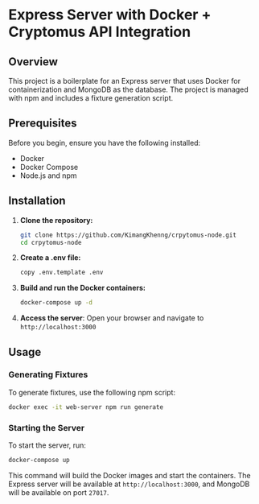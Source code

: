 # Express Server with Docker + Cryptomus API Integration

## Overview

This project is a boilerplate for an Express server that uses Docker for containerization and MongoDB as the database. The project is managed with npm and includes a fixture generation script.

## Prerequisites

Before you begin, ensure you have the following installed:

- Docker
- Docker Compose
- Node.js and npm

## Installation

1. **Clone the repository:**
   ```sh
   git clone https://github.com/KimangKhenng/crpytomus-node.git
   cd crpytomus-node
   ```
2. **Create a .env file:**
   ```sh
   copy .env.template .env
   ```
3. **Build and run the Docker containers:**
   ```sh
   docker-compose up -d
   ```
4. **Access the server**:
   Open your browser and navigate to `http://localhost:3000`

## Usage
### Generating Fixtures
To generate fixtures, use the following npm script:
```sh
docker exec -it web-server npm run generate
```
### Starting the Server
To start the server, run:
```sh
docker-compose up
```
This command will build the Docker images and start the containers. The Express server will be available at `http://localhost:3000`, and MongoDB will be available on port `27017`.


